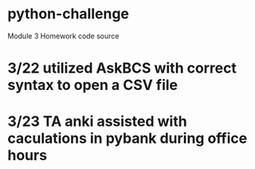 # python-challenge
Module 3 Homework
code source
# 3/22 utilized AskBCS with correct syntax to open a CSV file 

# 3/23 TA anki assisted with caculations in pybank during office hours

